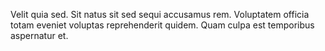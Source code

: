 Velit quia sed. Sit natus sit sed sequi accusamus rem. Voluptatem officia totam eveniet voluptas reprehenderit quidem. Quam culpa est temporibus aspernatur et.